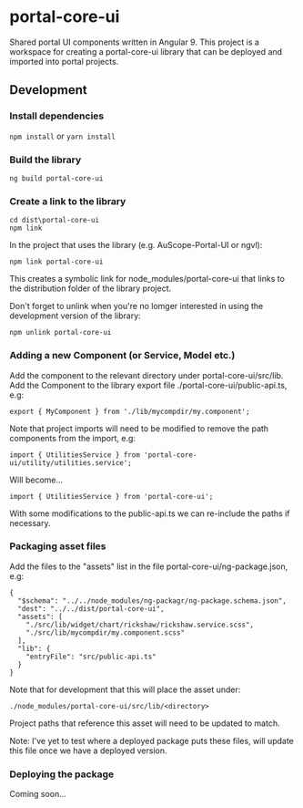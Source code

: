 # portal-core-ui
Shared portal UI components written in Angular 9. This project is a workspace for creating a portal-core-ui library that can be deployed and imported into portal projects.

## Development

### Install dependencies

`npm install`
or
`yarn install`


### Build the library

`ng build portal-core-ui`


### Create a link to the library
```
cd dist\portal-core-ui
npm link
```

In the project that uses the library (e.g. AuScope-Portal-UI or ngvl):

`npm link portal-core-ui`

This creates a symbolic link for node_modules/portal-core-ui that links to the distribution folder of the library project.

Don't forget to unlink when you're no lomger interested in using the development version of the library:

`npm unlink portal-core-ui`

### Adding a new Component (or Service, Model etc.)

Add the component to the relevant directory under portal-core-ui/src/lib.
Add the Component to the library export file ./portal-core-ui/public-api.ts, e.g:

`export { MyComponent } from './lib/mycompdir/my.component';`

Note that project imports will need to be modified to remove the path components from the import, e.g:

`import { UtilitiesService } from 'portal-core-ui/utility/utilities.service';`

Will become...

`import { UtilitiesService } from 'portal-core-ui';`

With some modifications to the public-api.ts we can re-include the paths if necessary.

### Packaging asset files

Add the files to the "assets" list in the file portal-core-ui/ng-package.json, e.g:
```
{
  "$schema": "../../node_modules/ng-packagr/ng-package.schema.json",
  "dest": "../../dist/portal-core-ui",
  "assets": [
    "./src/lib/widget/chart/rickshaw/rickshaw.service.scss",
	"./src/lib/mycompdir/my.component.scss"
  ],
  "lib": {
    "entryFile": "src/public-api.ts"
  }
}
```
Note that for development that this will place the asset under:

`./node_modules/portal-core-ui/src/lib/<directory>`

Project paths that reference this asset will need to be updated to match.

Note: I've yet to test where a deployed package puts these files, will update this file once we have a deployed version.


### Deploying the package

Coming soon...
